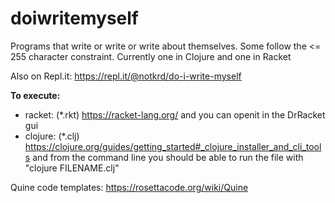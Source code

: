 # doiwritemyself
Programs that write or write or write about themselves. Some follow the &lt;= 255 character constraint. Currently one in Clojure and one in Racket

Also on Repl.it: https://repl.it/@notkrd/do-i-write-myself

**To execute:** 
+ racket: (\*.rkt) https://racket-lang.org/ and you can openit  in the DrRacket gui
+ clojure: (\*.clj) https://clojure.org/guides/getting_started#_clojure_installer_and_cli_tools and from the command line you should be able to run the file with "clojure FILENAME.clj"

Quine code templates: https://rosettacode.org/wiki/Quine
